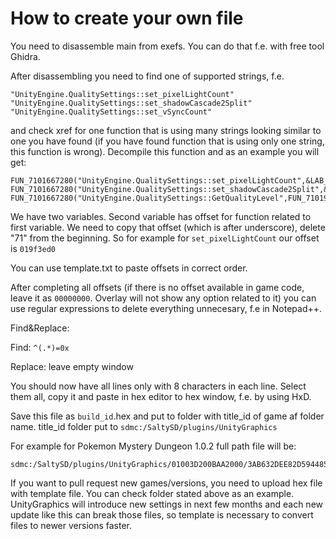 # How to create your own file

You need to disassemble main from exefs. You can do that f.e. with free tool Ghidra.

After disassembling you need to find one of supported strings, f.e.

```
"UnityEngine.QualitySettings::set_pixelLightCount"
"UnityEngine.QualitySettings::set_shadowCascade2Split"
"UnityEngine.QualitySettings::set_vSyncCount"
```

and check xref for one function that is using many strings looking similar to one you have found (if you have found function that is using only one string, this function is wrong). Decompile this function and as an example you will get:
```
FUN_7101667280("UnityEngine.QualitySettings::set_pixelLightCount",&LAB_71019f3ed0);
FUN_7101667280("UnityEngine.QualitySettings::set_shadowCascade2Split",&LAB_71019f41d0);
FUN_7101667280("UnityEngine.QualitySettings::GetQualityLevel",FUN_71019f4ac0);
```

We have two variables. Second variable has offset for function related to first variable. We need to copy that offset (which is after underscore), delete "71" from the beginning. So for example for `set_pixelLightCount` our offset is `019f3ed0`

You can use template.txt to paste offsets in correct order.

After completing all offsets (if there is no offset available in game code, leave it as `00000000`. Overlay will not show any option related to it) you can use regular expressions to delete everything unnecesary, f.e in Notepad++. 

Find&Replace:

Find: `^(.*)=0x`

Replace: leave empty window

You should now have all lines only with 8 characters in each line. 
Select them all, copy it and paste in hex editor to hex window, f.e. by using HxD.

Save this file as `build_id`.hex and put to folder with title_id of game af folder name. title_id folder put to `sdmc:/SaltySD/plugins/UnityGraphics`

For example for Pokemon Mystery Dungeon 1.0.2 full path file will be:
```
sdmc:/SaltySD/plugins/UnityGraphics/01003D200BAA2000/3AB632DEE82D59448599B2291F30994A00000000000000000000000000000000.hex
```

If you want to pull request new games/versions, you need to upload hex file with template file. You can check folder stated above as an example.
UnityGraphics will introduce new settings in next few months and each new update like this can break those files, so template is necessary to convert files to newer versions faster.
